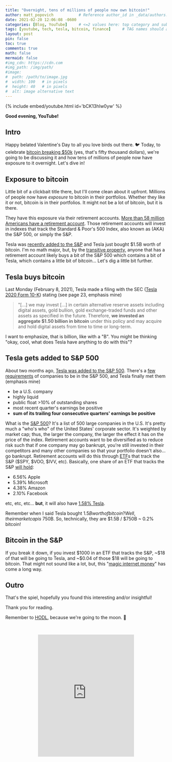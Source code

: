 ```yaml
---
title: "Overnight, tens of millions of people now own bitcoin!"
author: matt_popovich           # Reference author_id in _data/authors.yml
date: 2021-02-20 12:06:08 -0600
categories: [Blog, YouTube]     # <=2 values here: top category and sub category
tags: [youtube, tech, tesla, bitcoin, finance]     # TAG names should always be lowercase
layout: post
pin: false
toc: true
comments: true
math: false
mermaid: false
#img_cdn: https://cdn.com
#img_path: /img/path/
#image:
#  path: /path/to/image.jpg
#  width: 100   # in pixels
#  height: 40   # in pixels
#  alt: image alternative text
---
```


{% include embed/youtube.html id='bCK13hlw0yw' %}

**Good evening, YouTube!**

## Intro
Happy belated Valentine's Day to all you love birds out there. 🐦 Today, to celebrate [bitcoin breaking $50k](https://twitter.com/MattPopovich/status/1361942388533436418) (yes, that's fifty thousand dollars), we're going to be discussing it and how tens of millions of people now have exposure to it overnight. Let's dive in!

## Exposure to bitcoin
Little bit of a clickbait title there, but I'll come clean about it upfront. Millions of people now have *exposure* to bitcoin in their portfolios. Whether they like it or not, bitcoin is in their portfolios. It might not be a lot of bitcoin, but it is there.

They have this exposure via their retirement accounts. [More than 58 million Americans have a retirement account](https://www.ici.org/faqs/faq/401k/faqs_401k). Those retirement accounts will invest in indexes that track the Standard & Poor's 500 Index, also known as (AKA) the S&P 500, or simply the S&P.

Tesla was [recently added to the S&P](https://www.wsj.com/graphics/tesla-stock-joins-the-sp500/) and Tesla just bought $1.5B worth of bitcoin. I'm no math major, but, by the [transitive property](https://brilliant.org/wiki/transitive-property/), anyone that has a retirement account likely buys a bit of the S&P 500 which contains a bit of Tesla, which contains a little bit of bitcoin... Let's dig a little bit further.

## Tesla buys bitcoin
Last Monday (February 8, 2021), Tesla made a filing with the SEC ([Tesla 2020 Form 10-K](https://www.sec.gov/ix?doc=/Archives/edgar/data/1318605/000156459021004599/tsla-10k_20201231.htm)) stating (see page 23, emphasis mine)
> "[...] we may invest [...] in certain alternative reserve assets including digital assets, gold bullion, gold exchange-traded funds and other assets as specified in the future. Therefore, **we invested an aggregate $1.50 billion in bitcoin** under this policy and may acquire and hold digital assets from time to time or long-term.

I want to emphasize, that is billion, like with a "B". You might be thinking "okay, cool, what does Tesla have anything to do with this"?

## Tesla gets added to S&P 500
About two months ago, [Tesla was added to the S&P 500](https://www.wsj.com/graphics/tesla-stock-joins-the-sp500/). There's a [few requirements](https://www.spglobal.com/spdji/en//documents/additional-material/sp-500-brochure.pdf) of companies to be in the S&P 500, and Tesla finally met them (emphasis mine)
- be a U.S. company
- highly liquid
- public float >10% of outstanding shares
- most recent quarter's earnings be positive
- **sum of its trailing four consecutive quarters' earnings be positive**

What is the [S&P 500](https://en.wikipedia.org/wiki/S&P_500)? It's a list of 500 large companies in the U.S. It's pretty much a "who's who" of the United States' corporate sector. It's weighted by market cap; thus, the larger the company, the larger the effect it has on the price of the index. Retirement accounts want to be diversified as to reduce risk such that if one company may go bankrupt, you're still invested in their competitors and many other companies so that your portfolio doesn't also... go bankrupt. Retirement accounts will do this through [ETF](https://www.investopedia.com/terms/e/etf.asp)s that track the S&P ($SPY, $VOO, $IVV, etc). Basically, one share of an ETF that tracks the S&P [will hold](https://www.investopedia.com/articles/investing/122215/spy-spdr-sp-500-trust-etf.asp):
- 6.56% Apple
- 5.39% Microsoft
- 4.38% Amazon
- 2.10% Facebook

etc, etc, etc... **but**, it will also have <ins>1.58% Tesla</ins>.

Remember when I said Tesla bought $1.5B worth of bitcoin? Well, their market cap is ~$750B. So, technically, they are $1.5B / $750B ~ 0.2% bitcoin!

## Bitcoin in the S&P
If you break it down, if you invest $1000 in an ETF that tracks the S&P, ~$18 of that will be going to Tesla, and ~$0.04 of those $18 will be going to bitcoin. That might not sound like a lot, but, this "[magic internet money](https://medium.com/@paulbars/magic-internet-money-how-a-reddit-ad-made-bitcoin-hit-1000-and-inspired-south-parks-art-b414ec7a5598)" has come a long way.

## Outro
That's the spiel, hopefully you found this interesting and/or insightful!

Thank you for reading.

Remember to [HODL](https://www.investopedia.com/terms/h/hodl.asp), because we're going to the moon. 🚀

&nbsp;

<div style="text-align:center">
<iframe
src="https://open.spotify.com/embed/track/29gVTYMqXVV47mrY4qkm4b"
width="300" height="380" frameborder="0"
allowtransparency="true"
allow="encrypted-media">
</iframe>
</div>
